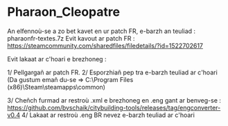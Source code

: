 # Pharaon_Cleopatre

An elfennoù-se a zo bet kavet en ur patch FR, e-barzh an teuliad : pharaonfr-textes.7z
Evit kavout ar patch FR : https://steamcommunity.com/sharedfiles/filedetails/?id=1522702617

Evit lakaat ar c'hoari e brezhoneg :

1/ Pellgargañ ar patch FR.
2/ Esporzhiañ pep tra e-barzh teuliad ar c'hoari (Da gustum emañ du-se => C:\Program Files (x86)\Steam\steamapps\common)

3/ Cheñch furmad ar restroù .xml e brezhoneg en .eng gant ar benveg-se : https://github.com/bvschaik/citybuilding-tools/releases/tag/engconverter-v0.4
4/ Lakaat ar restroù .eng BR nevez e-barzh teuliad ar c'hoari

